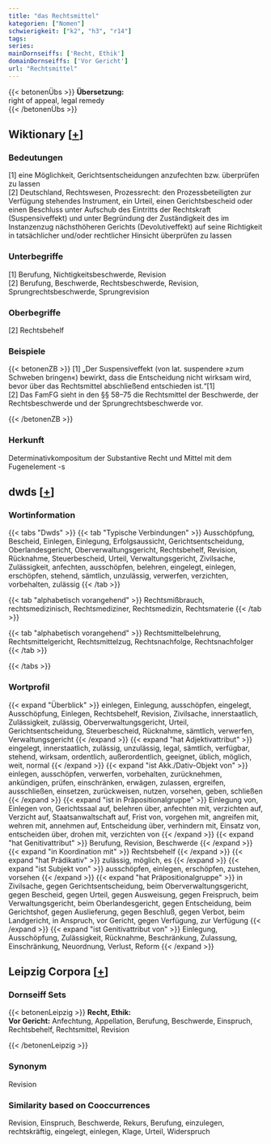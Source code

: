 ```yaml
---
title: "das Rechtsmittel"
kategorien: ["Nomen"]
schwierigkeit: ["k2", "h3", "r14"]
tags:
series:
mainDornseiffs: ['Recht, Ethik']
domainDornseiffs: ['Vor Gericht']
url: "Rechtsmittel"
---
```


{{< betonenÜbs >}}
**Übersetzung:**  
right of appeal, legal remedy  
{{< /betonenÜbs >}}

## Wiktionary [[+](https://de.wiktionary.org/wiki/Rechtsmittel)]

### Bedeutungen
[1] eine Möglichkeit, Gerichtsentscheidungen anzufechten bzw. überprüfen zu lassen  
[2] Deutschland, Rechtswesen, Prozessrecht: den Prozessbeteiligten zur Verfügung stehendes Instrument, ein Urteil, einen Gerichtsbescheid oder einen Beschluss unter Aufschub des Eintritts der Rechtskraft (Suspensiveffekt) und unter Begründung der Zuständigkeit des im Instanzenzug nächsthöheren Gerichts (Devolutiveffekt) auf seine Richtigkeit in tatsächlicher und/oder rechtlicher Hinsicht überprüfen zu lassen  

### Unterbegriffe
[1] Berufung, Nichtigkeitsbeschwerde, Revision  
[2] Berufung, Beschwerde, Rechtsbeschwerde, Revision, Sprungrechtsbeschwerde, Sprungrevision  

### Oberbegriffe
[2] Rechtsbehelf  

### Beispiele
{{< betonenZB >}}
[1] „Der Suspensiveffekt (von lat. suspendere »zum Schweben bringen«) bewirkt, dass die Entscheidung nicht wirksam wird, bevor über das Rechtsmittel abschließend entschieden ist.“[1]  
[2] Das FamFG sieht in den §§ 58–75 die Rechtsmittel der Beschwerde, der Rechtsbeschwerde und der Sprungrechtsbeschwerde vor.  

{{< /betonenZB >}}
### Herkunft
Determinativkompositum der Substantive Recht und Mittel mit dem Fugenelement -s  



## dwds [[+](https://www.dwds.de/wb/Rechtsmittel)]

### Wortinformation
{{< tabs "Dwds" >}}
{{< tab "Typische Verbindungen" >}}
Ausschöpfung, Bescheid, Einlegen, Einlegung, Erfolgsaussicht, Gerichtsentscheidung, Oberlandesgericht, Oberverwaltungsgericht, Rechtsbehelf, Revision, Rücknahme, Steuerbescheid, Urteil, Verwaltungsgericht, Zivilsache, Zulässigkeit, anfechten, ausschöpfen, belehren, eingelegt, einlegen, erschöpfen, stehend, sämtlich, unzulässig, verwerfen, verzichten, vorbehalten, zulässig
{{< /tab >}}

{{< tab "alphabetisch vorangehend" >}}
Rechtsmißbrauch, rechtsmedizinisch, Rechtsmediziner, Rechtsmedizin, Rechtsmaterie
{{< /tab >}}

{{< tab "alphabetisch vorangehend" >}}
Rechtsmittelbelehrung, Rechtsmittelgericht, Rechtsmittelzug, Rechtsnachfolge, Rechtsnachfolger
{{< /tab >}}

{{< /tabs >}}

### Wortprofil
{{< expand "Überblick" >}} einlegen, Einlegung, ausschöpfen, eingelegt, Ausschöpfung, Einlegen, Rechtsbehelf, Revision, Zivilsache, innerstaatlich, Zulässigkeit, zulässig, Oberverwaltungsgericht, Urteil, Gerichtsentscheidung, Steuerbescheid, Rücknahme, sämtlich, verwerfen, Verwaltungsgericht {{< /expand >}}
{{< expand "hat Adjektivattribut" >}} eingelegt, innerstaatlich, zulässig, unzulässig, legal, sämtlich, verfügbar, stehend, wirksam, ordentlich, außerordentlich, geeignet, üblich, möglich, weit, normal {{< /expand >}}
{{< expand "ist Akk./Dativ-Objekt von" >}} einlegen, ausschöpfen, verwerfen, vorbehalten, zurücknehmen, ankündigen, prüfen, einschränken, erwägen, zulassen, ergreifen, ausschließen, einsetzen, zurückweisen, nutzen, vorsehen, geben, schließen {{< /expand >}}
{{< expand "ist in Präpositionalgruppe" >}} Einlegung von, Einlegen von, Gerichtssaal auf, belehren über, anfechten mit, verzichten auf, Verzicht auf, Staatsanwaltschaft auf, Frist von, vorgehen mit, angreifen mit, wehren mit, annehmen auf, Entscheidung über, verhindern mit, Einsatz von, entscheiden über, drohen mit, verzichten von {{< /expand >}}
{{< expand "hat Genitivattribut" >}} Berufung, Revision, Beschwerde {{< /expand >}}
{{< expand "in Koordination mit" >}} Rechtsbehelf {{< /expand >}}
{{< expand "hat Prädikativ" >}} zulässig, möglich, es {{< /expand >}}
{{< expand "ist Subjekt von" >}} ausschöpfen, einlegen, erschöpfen, zustehen, vorsehen {{< /expand >}}
{{< expand "hat Präpositionalgruppe" >}} in Zivilsache, gegen Gerichtsentscheidung, beim Oberverwaltungsgericht, gegen Bescheid, gegen Urteil, gegen Ausweisung, gegen Freispruch, beim Verwaltungsgericht, beim Oberlandesgericht, gegen Entscheidung, beim Gerichtshof, gegen Auslieferung, gegen Beschluß, gegen Verbot, beim Landgericht, in Anspruch, vor Gericht, gegen Verfügung, zur Verfügung {{< /expand >}}
{{< expand "ist Genitivattribut von" >}} Einlegung, Ausschöpfung, Zulässigkeit, Rücknahme, Beschränkung, Zulassung, Einschränkung, Neuordnung, Verlust, Reform {{< /expand >}}

## Leipzig Corpora [[+](https://corpora.uni-leipzig.de/en/res?word=Rechtsmittel&corpusId=deu_newscrawl-public_2018)]

### Dornseiff Sets
{{< betonenLeipzig >}}
**Recht, Ethik:**  
**Vor Gericht:** Anfechtung, Appellation, Berufung, Beschwerde, Einspruch, Rechtsbehelf, Rechtsmittel, Revision  

{{< /betonenLeipzig >}}

### Synonym
Revision


### Similarity based on Cooccurrences
Revision, Einspruch, Beschwerde, Rekurs, Berufung, einzulegen, rechtskräftig, eingelegt, einlegen, Klage, Urteil, Widerspruch

